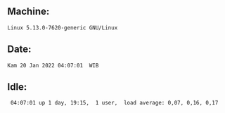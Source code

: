 ## Machine:
```
Linux 5.13.0-7620-generic GNU/Linux
```
## Date:
```
Kam 20 Jan 2022 04:07:01  WIB
```
## Idle:
```
 04:07:01 up 1 day, 19:15,  1 user,  load average: 0,07, 0,16, 0,17
```
